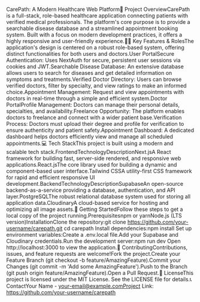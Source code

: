CarePath: A Modern Healthcare Web Platform🌟 Project OverviewCarePath is a full-stack, role-based healthcare application connecting patients with verified medical professionals. The platform's core purpose is to provide a searchable disease database and a streamlined appointment booking system. Built with a focus on modern development practices, it offers a highly responsive and user-friendly experience.👩‍⚕️ Key Features & RolesThe application's design is centered on a robust role-based system, offering distinct functionalities for both users and doctors.User PortalSecure Authentication: Uses NextAuth for secure, persistent user sessions via cookies and JWT.Searchable Disease Database: An extensive database allows users to search for diseases and get detailed information on symptoms and treatments.Verified Doctor Directory: Users can browse verified doctors, filter by specialty, and view ratings to make an informed choice.Appointment Management: Request and view appointments with doctors in real-time through a simple and efficient system.Doctor PortalProfile Management: Doctors can manage their personal details, specialties, and availability.Freelance Opportunity: The platform enables doctors to freelance and connect with a wider patient base.Verification Process: Doctors must upload their degree and profile for verification to ensure authenticity and patient safety.Appointment Dashboard: A dedicated dashboard helps doctors efficiently view and manage all scheduled appointments.💻 Tech StackThis project is built using a modern and scalable tech stack.FrontendTechnologyDescriptionNext.jsA React framework for building fast, server-side rendered, and responsive web applications.React.jsThe core library used for building a dynamic and component-based user interface.Tailwind CSSA utility-first CSS framework for rapid and efficient responsive UI development.BackendTechnologyDescriptionSupabaseAn open-source backend-as-a-service providing a database, authentication, and API layer.PostgreSQLThe robust relational database system used for storing all application data.CloudinaryA cloud-based service for hosting and optimizing all image assets.🚀 Getting StartedFollow these steps to get a local copy of the project running.Prerequisitesnpm or yarnNode.js (LTS version)InstallationClone the repository:git clone https://github.com/your-username/carepath.git
cd carepath
Install dependencies:npm install
Set up environment variables:Create a .env.local file.Add your Supabase and Cloudinary credentials.Run the development server:npm run dev
Open http://localhost:3000 to view the application.🤝 ContributingContributions, issues, and feature requests are welcome!Fork the project.Create your Feature Branch (git checkout -b feature/AmazingFeature).Commit your Changes (git commit -m 'Add some AmazingFeature').Push to the Branch (git push origin feature/AmazingFeature).Open a Pull Request.📄 LicenseThis project is licensed under the MIT License. See the LICENSE file for details.📞 ContactYour Name - your-email@example.comProject Link: https://github.com/your-username/carepath
